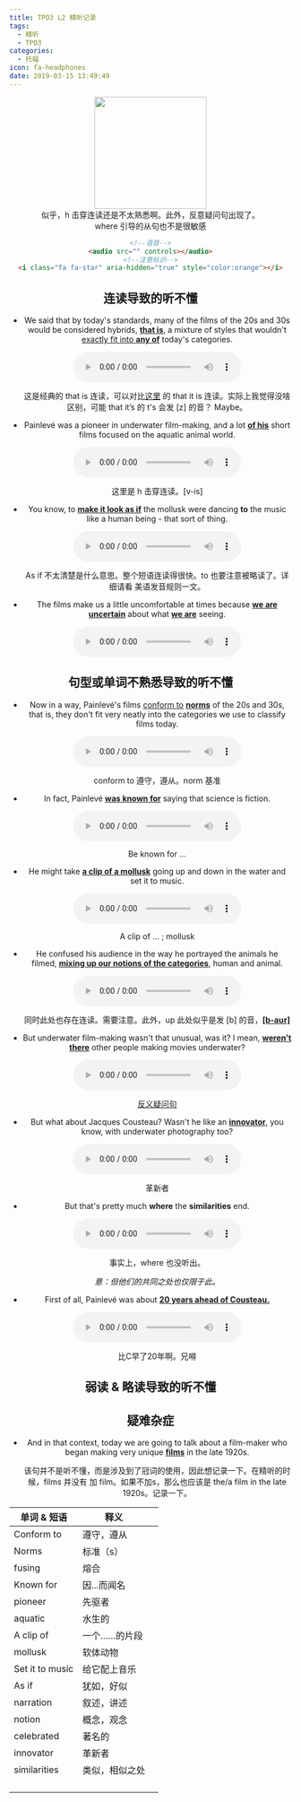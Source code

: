 ```yaml
---
title: TPO3 L2 精听记录
tags:
  - 精听
  - TPO3
categories:
  - 托福
icon: fa-headphones
date: 2019-03-15 13:49:49
---
```


<center><img src="https://timgsa.baidu.com/timg?image&quality=80&size=b9999_10000&sec=1553241193&di=1a2fb8fa95447a3c7c9b1ddfa3f2013e&imgtype=jpg&er=1&src=http%3A%2F%2Fpic2.zhimg.com%2Fv2-93a179d85cf7e286c1930b034357a525_b.jpg" width="200x"/>
<center>似乎，h 击穿连读还是不太熟悉啊。此外，反意疑问句出现了。</center>
    <center>where 引导的从句也不是很敏感</center>

<!--more-->

```html
<!--语音-->
<audio src="" controls></audio>
<!--注意标识-->
<i class="fa fa-star" aria-hidden="true" style="color:orange"></i>
```

## 连读导致的听不懂

* We said that by today's standards, many of the films of the 20s and 30s would be considered hybrids, **<u>that is</u>**, a mixture of styles that wouldn't <u>exactly fit into **any of**</u> today's categories.

  <audio src="https://img.kmf.com/qmmp3/1802/74655_20180606130203.mp3" controls></audio>

  这是经典的 that is 连读，可以对比[这里](/2019/03/10/TPO3-L3-精听记录#8) 的 that it is 连读。实际上我觉得没啥区别，可能 that it’s 的 t's 会发 [z] 的音？ Maybe。

* <i class="fa fa-star" aria-hidden="true" style="color:orange"></i> Painlevé was a pioneer in underwater film-making, and a lot **<u>of his</u>** short films focused on the aquatic animal world.

  <audio src="https://img.kmf.com/qmmp3/1802/74668_20180606130203.mp3" controls></audio>

  这里是 h 击穿连读。[v-is]

* <i class="fa fa-star" aria-hidden="true" style="color:orange"></i> You know, to **<u>make it look as if</u>** the mollusk were dancing **to** the music like a human being - that sort of thing.

  <audio src="https://img.kmf.com/qmmp3/1802/74671_20180606130203.mp3" controls></audio>

  As if 不太清楚是什么意思。整个短语连读得很快。to 也要注意被略读了。详细请看 美语发音规则一文。

* The films make us a little uncomfortable at times because **<u>we are uncertain</u>** about what **<u>we are</u>** seeing.

  <audio src="https://img.kmf.com/qmmp3/1802/74674_20180606130203.mp3" controls></audio>

  



## 句型或单词不熟悉导致的听不懂

* Now in a way, Painlevé's films <u>conform to</u> **<u>norms</u>** of the 20s and 30s, that is, they don't fit very neatly into the categories we use to classify films today.

  <audio src="https://img.kmf.com/qmmp3/1802/74661_20180606130203.mp3" controls></audio>

  conform to 遵守，遵从。norm 基准

* In fact, Painlevé **<u>was known for</u>** saying that science is fiction.

  <audio src="https://img.kmf.com/qmmp3/1802/74666_20180606130203.mp3" controls></audio>

  Be known for … 

* He might take **<u>a clip of a mollusk</u>** going up and down in the water and set it to music.

  <audio src="https://img.kmf.com/qmmp3/1802/74670_20180606130203.mp3" controls></audio>

  A clip of … ; mollusk

* He confused his audience in the way he portrayed the animals he filmed, **<u>mixing up our notions of the categories</u>**, human and animal.

  <audio src="https://img.kmf.com/qmmp3/1802/74673_20180606130203.mp3" controls></audio>

  同时此处也存在连读。需要注意。此外，up 此处似乎是发 [b] 的音，**<u>[b-aʊr]</u>**

* <i class="fa fa-star" aria-hidden="true" style="color:orange"></i> But underwater film-making wasn't that unusual, was it? I mean, **<u>weren't there</u>** other people making movies underwater?

  <audio src="https://img.kmf.com/qmmp3/1802/74682_20180606130203.mp3" controls></audio>

  [反义疑问句](https://zhidao.baidu.com/question/276229795.html)

* But what about Jacques Cousteau? Wasn't he like an **<u>innovator</u>**, you know, with underwater photography too?

  <audio src="https://img.kmf.com/qmmp3/1802/74688_20180606130203.mp3" controls></audio>

  革新者

* But that's pretty much **where** the **similarities** end.

  <audio src="https://img.kmf.com/qmmp3/1802/74693_20180606130203.mp3" controls></audio>

  事实上，where 也没听出。

  *意：但他们的共同之处也仅限于此。*

* First of all, Painlevé was about **<u>20 years ahead of Cousteau.</u>**

  <audio src="https://img.kmf.com/qmmp3/1802/74694_20180606130203.mp3" controls></audio>

  比C早了20年啊。兄嘚



## 弱读 & 略读导致的听不懂



## 疑难杂症

* And in that context, today we are going to talk about a film-maker who began making very unique **<u>films</u>** in the late 1920s.

  该句并不是听不懂，而是涉及到了冠词的使用，因此想记录一下。在精听的时候，films 并没有 加 film。如果不加s，那么也应该是 the/a film in the late 1920s。记录一下。



| 单词 & 短语     | 释义           |      |
| --------------- | -------------- | ---- |
| Conform to      | 遵守，遵从     |      |
| Norms           | 标准（s）      |      |
| fusing          | 熔合           |      |
| Known for       | 因...而闻名    |      |
| pioneer         | 先驱者         |      |
| aquatic         | 水生的         |      |
| A clip of       | 一个……的片段   |      |
| mollusk         | 软体动物       |      |
| Set it to music | 给它配上音乐   |      |
| As if           | 犹如，好似     |      |
| narration       | 叙述，讲述     |      |
| notion          | 概念，观念     |      |
| celebrated      | 著名的         |      |
| innovator       | 革新者         |      |
| similarities    | 类似，相似之处 |      |
|                 |                |      |
|                 |                |      |
|                 |                |      |
|                 |                |      |